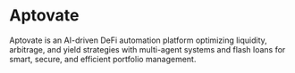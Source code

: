 # Aptovate
Aptovate is an AI-driven DeFi automation platform optimizing liquidity, arbitrage, and yield strategies with multi-agent systems and flash loans for smart, secure, and efficient portfolio management.
